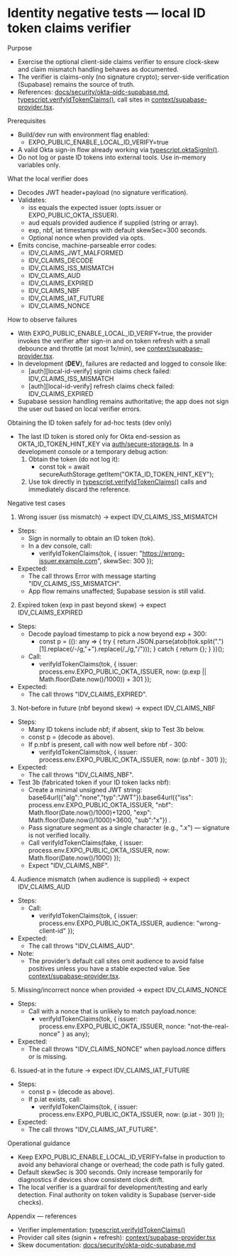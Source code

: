 # Identity negative tests — local ID token claims verifier

Purpose
- Exercise the optional client-side claims verifier to ensure clock-skew and claim mismatch handling behaves as documented.
- The verifier is claims-only (no signature crypto); server-side verification (Supabase) remains the source of truth.
- References: [docs/security/okta-oidc-supabase.md](docs/security/okta-oidc-supabase.md:1), [typescript.verifyIdTokenClaims()](auth/okta.ts:306), call sites in [context/supabase-provider.tsx](context/supabase-provider.tsx:1).

Prerequisites
- Build/dev run with environment flag enabled:
  - EXPO_PUBLIC_ENABLE_LOCAL_ID_VERIFY=true
- A valid Okta sign-in flow already working via [typescript.oktaSignIn()](context/supabase-provider.tsx:32).
- Do not log or paste ID tokens into external tools. Use in-memory variables only.

What the local verifier does
- Decodes JWT header+payload (no signature verification).
- Validates:
  - iss equals the expected issuer (opts.issuer or EXPO_PUBLIC_OKTA_ISSUER).
  - aud equals provided audience if supplied (string or array).
  - exp, nbf, iat timestamps with default skewSec=300 seconds.
  - Optional nonce when provided via opts.
- Emits concise, machine-parseable error codes:
  - IDV_CLAIMS_JWT_MALFORMED
  - IDV_CLAIMS_DECODE
  - IDV_CLAIMS_ISS_MISMATCH
  - IDV_CLAIMS_AUD
  - IDV_CLAIMS_EXPIRED
  - IDV_CLAIMS_NBF
  - IDV_CLAIMS_IAT_FUTURE
  - IDV_CLAIMS_NONCE

How to observe failures
- With EXPO_PUBLIC_ENABLE_LOCAL_ID_VERIFY=true, the provider invokes the verifier after sign-in and on token refresh with a small debounce and throttle (at most 1x/min), see [context/supabase-provider.tsx](context/supabase-provider.tsx:324).
- In development (__DEV__), failures are redacted and logged to console like:
  - [auth][local-id-verify] signin claims check failed: IDV_CLAIMS_ISS_MISMATCH
  - [auth][local-id-verify] refresh claims check failed: IDV_CLAIMS_EXPIRED
- Supabase session handling remains authoritative; the app does not sign the user out based on local verifier errors.

Obtaining the ID token safely for ad-hoc tests (dev only)
- The last ID token is stored only for Okta end-session as OKTA_ID_TOKEN_HINT_KEY via [auth/secure-storage.ts](auth/secure-storage.ts:1). In a development console or a temporary debug action:
  1) Obtain the token (do not log it):
     - const tok = await secureAuthStorage.getItem("OKTA_ID_TOKEN_HINT_KEY");
  2) Use tok directly in [typescript.verifyIdTokenClaims()](auth/okta.ts:306) calls and immediately discard the reference.

Negative test cases

1) Wrong issuer (iss mismatch) → expect IDV_CLAIMS_ISS_MISMATCH
- Steps:
  - Sign in normally to obtain an ID token (tok).
  - In a dev console, call:
    - verifyIdTokenClaims(tok, { issuer: "https://wrong-issuer.example.com", skewSec: 300 });
- Expected:
  - The call throws Error with message starting "IDV_CLAIMS_ISS_MISMATCH".
  - App flow remains unaffected; Supabase session is still valid.

2) Expired token (exp in past beyond skew) → expect IDV_CLAIMS_EXPIRED
- Steps:
  - Decode payload timestamp to pick a now beyond exp + 300:
    - const p = ((): any => { try { return JSON.parse(atob(tok.split(".")[1].replace(/-/g,"+").replace(/_/g,"/"))); } catch { return {}; } })();
  - Call:
    - verifyIdTokenClaims(tok, { issuer: process.env.EXPO_PUBLIC_OKTA_ISSUER, now: (p.exp || Math.floor(Date.now()/1000)) + 301 });
- Expected:
  - The call throws "IDV_CLAIMS_EXPIRED".

3) Not-before in future (nbf beyond skew) → expect IDV_CLAIMS_NBF
- Steps:
  - Many ID tokens include nbf; if absent, skip to Test 3b below.
  - const p = (decode as above).
  - If p.nbf is present, call with now well before nbf - 300:
    - verifyIdTokenClaims(tok, { issuer: process.env.EXPO_PUBLIC_OKTA_ISSUER, now: (p.nbf - 301) });
- Expected:
  - The call throws "IDV_CLAIMS_NBF".
- Test 3b (fabricated token if your ID token lacks nbf):
  - Create a minimal unsigned JWT string: base64url({"alg":"none","typ":"JWT"}).base64url({"iss": process.env.EXPO_PUBLIC_OKTA_ISSUER, "nbf": Math.floor(Date.now()/1000)+1200, "exp": Math.floor(Date.now()/1000)+3600, "sub":"x"}) .
  - Pass signature segment as a single character (e.g., ".x") — signature is not verified locally.
  - Call verifyIdTokenClaims(fake, { issuer: process.env.EXPO_PUBLIC_OKTA_ISSUER, now: Math.floor(Date.now()/1000) });
  - Expect "IDV_CLAIMS_NBF".

4) Audience mismatch (when audience is supplied) → expect IDV_CLAIMS_AUD
- Steps:
  - Call:
    - verifyIdTokenClaims(tok, { issuer: process.env.EXPO_PUBLIC_OKTA_ISSUER, audience: "wrong-client-id" });
- Expected:
  - The call throws "IDV_CLAIMS_AUD".
- Note:
  - The provider’s default call sites omit audience to avoid false positives unless you have a stable expected value. See [context/supabase-provider.tsx](context/supabase-provider.tsx:50).

5) Missing/incorrect nonce when provided → expect IDV_CLAIMS_NONCE
- Steps:
  - Call with a nonce that is unlikely to match payload.nonce:
    - verifyIdTokenClaims(tok, { issuer: process.env.EXPO_PUBLIC_OKTA_ISSUER, nonce: "not-the-real-nonce" } as any);
- Expected:
  - The call throws "IDV_CLAIMS_NONCE" when payload.nonce differs or is missing.

6) Issued-at in the future → expect IDV_CLAIMS_IAT_FUTURE
- Steps:
  - const p = (decode as above).
  - If p.iat exists, call:
    - verifyIdTokenClaims(tok, { issuer: process.env.EXPO_PUBLIC_OKTA_ISSUER, now: (p.iat - 301) });
- Expected:
  - The call throws "IDV_CLAIMS_IAT_FUTURE".

Operational guidance
- Keep EXPO_PUBLIC_ENABLE_LOCAL_ID_VERIFY=false in production to avoid any behavioral change or overhead; the code path is fully gated.
- Default skewSec is 300 seconds. Only increase temporarily for diagnostics if devices show consistent clock drift.
- The local verifier is a guardrail for development/testing and early detection. Final authority on token validity is Supabase (server-side checks).

Appendix — references
- Verifier implementation: [typescript.verifyIdTokenClaims()](auth/okta.ts:306)
- Provider call sites (signin + refresh): [context/supabase-provider.tsx](context/supabase-provider.tsx:1)
- Skew documentation: [docs/security/okta-oidc-supabase.md](docs/security/okta-oidc-supabase.md:316)